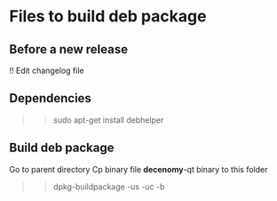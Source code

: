 # Files to build deb package

## Before a new release
  !! Edit changelog file

## Dependencies
>> sudo apt-get install debhelper

## Build deb package
  Go to parent directory
  Cp binary file __decenomy__-qt binary to this folder

>> dpkg-buildpackage -us -uc -b
